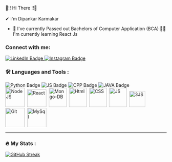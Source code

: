👋!! Hi There !!👋 <br /><br />
 ✔  I'm Dipankar Karmakar <br />
- 👀 I've currently Passed out Bachelors of Computer Application (BCA)
 👨‍💻 I'm currently learning React Js <br />


</div>
<!-- dummy -->

### Connect with me: <social> <div id="badges" align="center">
  <a href="https://www.linkedin.com/in/dipankar-karmakar-a47412236/">
    <img src="https://img.shields.io/badge/LinkedIn-0077B5?style=for-the-badge&logo=linkedin&logoColor=white" alt="LinkedIn Badge"/>
      </a>
  <a href="https://www.instagram.com/dipankar.zander/">
    <img src="https://img.shields.io/badge/Instagram-E4405F?style=for-the-badge&logo=instagram&logoColor=white" alt="Instagram Badge"/>
      </a>
</div>

<about-stuff>


### :hammer_and_wrench: Languages and Tools :
  <div id="skils">
    <a>
    <img src="https://img.shields.io/badge/Python-3776AB?style=for-the-badge&logo=python&logoColor=white" alt="Python Badge"/>
      </a>
    <a>
    <img src="https://img.shields.io/badge/JavaScript-F7DF1E?style=for-the-badge&logo=javascript&logoColor=black" alt="JS Badge"/>
      </a>
    <a>
    <img src="https://img.shields.io/badge/C%2B%2B-00599C?style=for-the-badge&logo=c%2B%2B&logoColor=white" alt="CPP Badge"/>
      </a>
    <a>
    <img src="https://img.shields.io/badge/Java-ED8B00?style=for-the-badge&logo=java&logoColor=white" alt="JAVA Badge"/>
      </a>
  
</div>
    <div id="skilsv2">
        <img src="https://github.com/Zander99900/Zander99900/blob/main/nodejs.png" title="NodeJS" alt="NodeJS" width="60" height="60"/>&nbsp;
        <img src="https://github.com/Zander99900/Zander99900/blob/main/React.png" title="React" alt="React" width="60" height="55"/>&nbsp;
        <img src="https://github.com/Zander99900/Zander99900/blob/main/mongo_db.png" title="Mongo-DB" alt="Mongo-DB" width="55" height="60"/>&nbsp;
        <img src="https://github.com/Zander99900/Zander99900/blob/main/HTML.png" title="Html" alt="Html" width="55" height="60"/>&nbsp;
        <img src="https://github.com/Zander99900/Zander99900/blob/main/CSS.png" title="CSS" alt="CSS" width="55" height="60"/>&nbsp;
        <img src="https://github.com/Zander99900/Zander99900/blob/main/js.png" title="JS" alt="JS" width="55" height="60"/>&nbsp;
        <img src="https://github.com/Zander99900/Zander99900/blob/main/3JS.png" title="3JS" alt="3JS" width="50" height="50"/>&nbsp;
      <img src="https://github.com/Zander99900/Zander99900/blob/main/Git.png" title="Git" alt="Git" width="60" height="60"/>&nbsp;
     <img src="https://github.com/Zander99900/Zander99900/blob/main/mySql.png" title="MySql" alt="MySql" width="60" height="60"/>&nbsp;
  </div>
  
  ---
  
  ### :fire: My Stats :
  
  [![GitHub Streak](http://github-readme-streak-stats.herokuapp.com?user=Zander99900&theme=dark&background=000000)](https://git.io/streak-stats)
  
 
